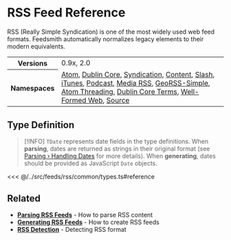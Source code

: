 # RSS Feed Reference

RSS (Really Simple Syndication) is one of the most widely used web feed formats. Feedsmith automatically normalizes legacy elements to their modern equivalents.

<table>
  <tbody>
    <tr>
      <th>Versions</th>
      <td>0.9x, 2.0</td>
    </tr>
    <tr>
      <th>Namespaces</th>
      <td>
        <a href="/reference/namespaces/atom">Atom</a>,
        <a href="/reference/namespaces/dc">Dublin Core</a>,
        <a href="/reference/namespaces/sy">Syndication</a>,
        <a href="/reference/namespaces/content">Content</a>,
        <a href="/reference/namespaces/slash">Slash</a>,
        <a href="/reference/namespaces/itunes">iTunes</a>,
        <a href="/reference/namespaces/podcast">Podcast</a>,
        <a href="/reference/namespaces/media">Media RSS</a>,
        <a href="/reference/namespaces/georss">GeoRSS-Simple</a>,
        <a href="/reference/namespaces/thr">Atom Threading</a>,
        <a href="/reference/namespaces/dcterms">Dublin Core Terms</a>,
        <a href="/reference/namespaces/wfw">Well-Formed Web</a>,
        <a href="/reference/namespaces/source">Source</a>
      </td>
    </tr>
  </tbody>
</table>

## Type Definition

> [!INFO]
> `TDate` represents date fields in the type definitions. When **parsing**, dates are returned as strings in their original format (see [Parsing › Handling Dates](/parsing/dates) for more details). When **generating**, dates should be provided as JavaScript `Date` objects.

<<< @/../src/feeds/rss/common/types.ts#reference


## Related

- **[Parsing RSS Feeds](/parsing/#rss)** - How to parse RSS content
- **[Generating RSS Feeds](/generating/#rss)** - How to create RSS feeds
- **[RSS Detection](/parsing/detecting#rss)** - Detecting RSS format
